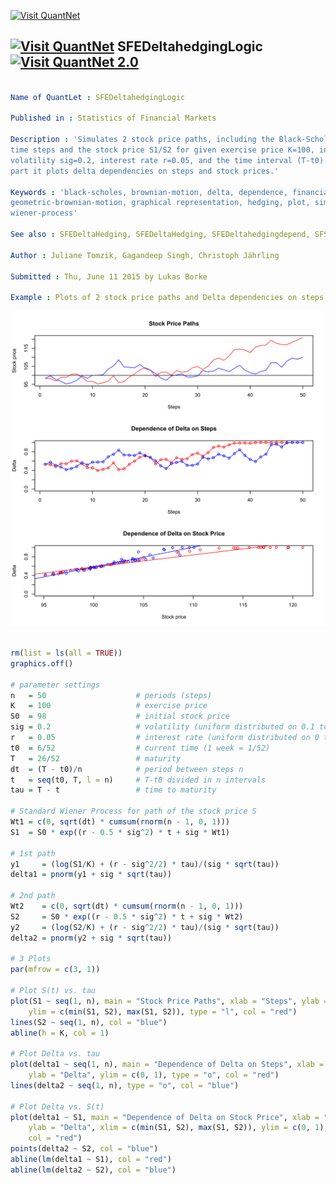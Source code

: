 
[<img src="https://github.com/QuantLet/Styleguide-and-Validation-procedure/blob/master/pictures/banner.png" alt="Visit QuantNet">](http://quantlet.de/index.php?p=info)

## [<img src="https://github.com/QuantLet/Styleguide-and-Validation-procedure/blob/master/pictures/qloqo.png" alt="Visit QuantNet">](http://quantlet.de/) **SFEDeltahedgingLogic** [<img src="https://github.com/QuantLet/Styleguide-and-Validation-procedure/blob/master/pictures/QN2.png" width="60" alt="Visit QuantNet 2.0">](http://quantlet.de/d3/ia)

```yaml

Name of QuantLet : SFEDeltahedgingLogic

Published in : Statistics of Financial Markets

Description : 'Simulates 2 stock price paths, including the Black-Scholes Delta depending on n=50
time steps and the stock price S1/S2 for given exercise price K=100, initial stock price S0=98,
volatility sig=0.2, interest rate r=0.05, and the time interval (T-t0) = 20 weeks. In the second
part it plots delta dependencies on steps and stock prices.'

Keywords : 'black-scholes, brownian-motion, delta, dependence, financial,
geometric-brownian-motion, graphical representation, hedging, plot, simulation, stock-price,
wiener-process'

See also : SFEDeltaHedging, SFEDeltaHedging, SFEDeltahedgingdepend, SFSdeltahedging

Author : Juliane Tomzik, Gagandeep Singh, Christoph Jährling

Submitted : Thu, June 11 2015 by Lukas Borke

Example : Plots of 2 stock price paths and Delta dependencies on steps and stock prices.

```

![Picture1](SFEDeltahedgingLogic-1.png)


```r

rm(list = ls(all = TRUE))
graphics.off()

# parameter settings
n   = 50                    # periods (steps)
K   = 100                   # exercise price
S0  = 98                    # initial stock price
sig = 0.2                   # volatility (uniform distributed on 0.1 to 0.5)
r   = 0.05                  # interest rate (uniform distributed on 0 to 0.1)
t0  = 6/52                  # current time (1 week = 1/52)
T   = 26/52                 # maturity
dt  = (T - t0)/n            # period between steps n 
t   = seq(t0, T, l = n)     # T-t0 divided in n intervals
tau = T - t                 # time to maturity

# Standard Wiener Process for path of the stock price S
Wt1	= c(0, sqrt(dt) * cumsum(rnorm(n - 1, 0, 1)))
S1  = S0 * exp((r - 0.5 * sig^2) * t + sig * Wt1)

# 1st path
y1     = (log(S1/K) + (r - sig^2/2) * tau)/(sig * sqrt(tau))
delta1 = pnorm(y1 + sig * sqrt(tau))

# 2nd path
Wt2    = c(0, sqrt(dt) * cumsum(rnorm(n - 1, 0, 1)))
S2     = S0 * exp((r - 0.5 * sig^2) * t + sig * Wt2)
y2     = (log(S2/K) + (r - sig^2/2) * tau)/(sig * sqrt(tau))
delta2 = pnorm(y2 + sig * sqrt(tau))

# 3 Plots
par(mfrow = c(3, 1))

# Plot S(t) vs. tau
plot(S1 ~ seq(1, n), main = "Stock Price Paths", xlab = "Steps", ylab = "Stock price", 
    ylim = c(min(S1, S2), max(S1, S2)), type = "l", col = "red")
lines(S2 ~ seq(1, n), col = "blue")
abline(h = K, col = 1)

# Plot Delta vs. tau
plot(delta1 ~ seq(1, n), main = "Dependence of Delta on Steps", xlab = "Steps", 
    ylab = "Delta", ylim = c(0, 1), type = "o", col = "red")
lines(delta2 ~ seq(1, n), type = "o", col = "blue")

# Plot Delta vs. S(t)
plot(delta1 ~ S1, main = "Dependence of Delta on Stock Price", xlab = "Stock price", 
    ylab = "Delta", xlim = c(min(S1, S2), max(S1, S2)), ylim = c(0, 1), type = "p", 
    col = "red")
points(delta2 ~ S2, col = "blue")
abline(lm(delta1 ~ S1), col = "red")
abline(lm(delta2 ~ S2), col = "blue")

```
